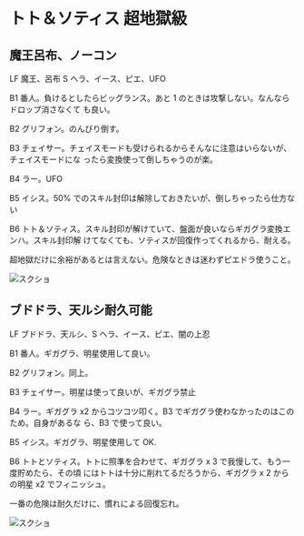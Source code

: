 # トト＆ソティス 超地獄級

## 魔王呂布、ノーコン

LF 魔王、呂布
S ヘラ、イース、ピエ、UFO

B1 番人。負けるとしたらビッグランス。あと 1 のときは攻撃しない。なんならドロップ消さなくて
も良い。

B2 グリフォン。のんびり倒す。

B3 チェイサー。チェイスモードも受けられるからそんなに注意はいらないが、チェイスモードにな
ったら変換使って倒しちゃうのが楽。

B4 ラー。UFO

B5 イシス。50% でのスキル封印は解除しておきたいが、倒しちゃったら仕方ない

B6 トト＆ソティス。スキル封印が解けていて、盤面が良いならギガグラ変換エンハ。スキル封印解
けてなくても、ソティスが回復作ってくれるから、耐える。

超地獄だけに余裕があるとは言えない。危険なときは迷わずピエドラ使うこと。

![スクショ]( http://i.imgur.com/eM4kvEEl.jpg)

## ブドドラ、天ルシ耐久可能

LF ブドドラ、天ルシ、S ヘラ、イース、ピエ、闇の上忍

B1 番人。ギガグラ、明星使用して良い。

B2 グリフォン。同上。

B3 チェイサー。明星は使って良いが、ギガグラ禁止

B4 ラー。ギガグラ x2 からコツコツ叩く。B3 でギガグラ使わなかったのはこのため。自身があるな
ら、B3 で使って良い。

B5 イシス。ギガグラ、明星使用して OK.

B6 トトとソティス。トトに照準を合わせて、ギガグラ x 3 で我慢して、もう一度貯めたら、その頃
にはトトは十分に削れてるだろうから、ギガグラ x 2 からの明星 x2 でフィニッシュ。

一番の危険は耐久だけに、慣れによる回復忘れ。

![スクショ](http://i.imgur.com/BiGQbCel.jpg)

<!-- vim: set tw=90 filetype=markdown : -->

